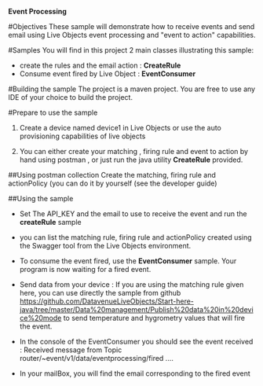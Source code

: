 **Event Processing**

#Objectives
These sample will demonstrate how to receive events and send email using Live Objects event processing and "event to action" capabilities. 


#Samples
You will find in this project 2 main classes illustrating this sample:

- create the rules and the email action : **CreateRule**
- Consume event fired by Live Object : **EventConsumer**


#Building the sample
The project is a maven project. You are free to use any IDE of your choice to build the project.


#Prepare to use the sample
1. Create a device named device1 in Live Objects or use  the auto provisioning capabilities of live objects

2. You can either create your matching , firing rule and event to action by hand  using postman , or just run the java utility **CreateRule** provided.

##Using postman collection
Create the matching, firing rule and actionPolicy (you can do it by yourself (see the developer guide) 


##Using the sample

- Set The API_KEY and the email to use to receive the event and run the **createRule** sample 
- you can list the matching rule, firing rule and actionPolicy created using the Swagger tool from the Live Objects environment.

- To consume the event fired, use the **EventConsumer** sample. Your program is now waiting for a fired event.

- Send data from your device : If you are using the matching rule given here, you can use directly the sample from github https://github.com/DatavenueLiveObjects/Start-here-java/tree/master/Data%20management/Publish%20data%20in%20device%20mode to send temperature and hygrometry values that will fire the event.

- In the console of the EventConsumer you should see the event received :
Received message from Topic  router/~event/v1/data/eventprocessing/fired ....
- In your mailBox, you will find the email corresponding to the fired event

